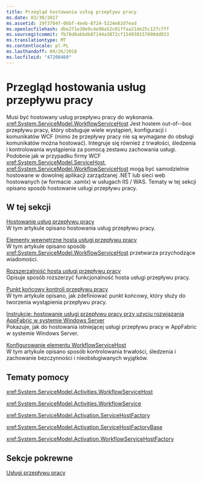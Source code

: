 ```yaml
---
title: Przegląd hostowania usług przepływu pracy
ms.date: 03/30/2017
ms.assetid: 19f3704f-06bf-4eeb-8724-5224e02d7ead
ms.openlocfilehash: dbe271e30e9c4e98a52c01ffaa21de25c127c7ff
ms.sourcegitcommit: fb78d8abbdb87144a3872cf154930157090dd933
ms.translationtype: MT
ms.contentlocale: pl-PL
ms.lasthandoff: 09/26/2018
ms.locfileid: "47208460"
---
```

# <a name="hosting-workflow-services-overview"></a>Przegląd hostowania usług przepływu pracy
Musi być hostowany usług przepływu pracy do wykonania. <xref:System.ServiceModel.WorkflowServiceHost> Jest hostem out-of--box przepływu pracy, który obsługuje wiele wystąpień, konfiguracji i komunikatów WCF (mimo że przepływy pracy nie są wymagane do obsługi komunikatów można hostować).  Integruje się również z trwałości, śledzenia i kontrolowania wystąpienia za pomocą zestawu zachowania usługi.  Podobnie jak w przypadku firmy WCF <xref:System.ServiceModel.ServiceHost>, <xref:System.ServiceModel.WorkflowServiceHost> mogą być samodzielnie hostowane w dowolnej aplikacji zarządzanej .NET lub sieci web hostowanych (w formacie .xamlx) w usługach IIS / WAS.  Tematy w tej sekcji opisano sposób hostowanie usługi przepływu pracy.  
  
## <a name="in-this-section"></a>W tej sekcji  
 [Hostowanie usług przepływu pracy](../../../../docs/framework/wcf/feature-details/hosting-workflow-services.md)  
 W tym artykule opisano hostowania usług przepływu pracy.  
  
 [Elementy wewnętrzne hosta usługi przepływu pracy](../../../../docs/framework/wcf/feature-details/workflow-service-host-internals.md)  
 W tym artykule opisano sposób <xref:System.ServiceModel.WorkflowServiceHost> przetwarza przychodzące wiadomości.  
  
 [Rozszerzalność hosta usługi przepływu pracy](../../../../docs/framework/wcf/feature-details/workflow-service-host-extensibility.md)  
 Opisuje sposób rozszerzyć funkcjonalność hosta usługi przepływu pracy.  
  
 [Punkt końcowy kontroli przepływu pracy](../../../../docs/framework/wcf/feature-details/workflow-control-endpoint.md)  
 W tym artykule opisano, jak zdefiniować punkt końcowy, który służy do tworzenia wystąpienia przepływu pracy.
  
 [Instrukcje: hostowanie usługi przepływu pracy przy użyciu rozwiązania AppFabric w systemie Windows Server](../../../../docs/framework/wcf/feature-details/how-to-host-a-workflow-service-with-windows-server-app-fabric.md)  
 Pokazuje, jak do hostowania istniejącej usługi przepływu pracy w AppFabric w systemie Windows Server.  
  
 [Konfigurowanie elementu WorkflowServiceHost](../../../../docs/framework/wcf/feature-details/configuring-workflowservicehost.md)  
 W tym artykule opisano sposób kontrolowania trwałości, śledzenia i zachowanie bezczynności i nieobsługiwanych wyjątków.  
  
## <a name="reference"></a>Tematy pomocy  
 <xref:System.ServiceModel.Activities.WorkflowServiceHost>  
  
 <xref:System.ServiceModel.Activities.WorkflowService>  
  
 <xref:System.ServiceModel.Activation.ServiceHostFactory>  
  
 <xref:System.ServiceModel.Activation.ServiceHostFactoryBase>  
  
 <xref:System.ServiceModel.Activation.WorkflowServiceHostFactory>  
  
## <a name="related-sections"></a>Sekcje pokrewne  
 [Usługi przepływu pracy](../../../../docs/framework/wcf/feature-details/workflow-services.md)
